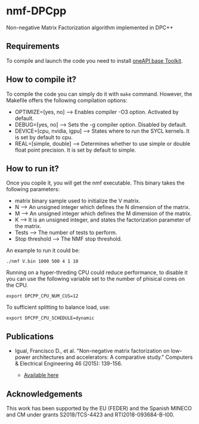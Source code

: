 # nmf-DPCpp
Non-negative Matrix Factorization algorithm implemented in DPC++

## Requirements
To compile and launch the code you need to install [oneAPI base Toolkit](https://software.intel.com/content/www/us/en/develop/tools/oneapi.html).

## How to compile it?
To compile the code you can simply do it with `make` command. However, the Makefile offers the following compilation options:

* OPTIMIZE=[yes, no] --> Enables compiler -O3 option. Activated by default.
* DEBUG=[yes, no] --> Sets the -g compiler option. Disabled by default.
* DEVICE=[cpu, nvidia, igpu] --> States where to run the SYCL kernels. It is set by default to cpu.
* REAL=[simple, double] --> Determines whether to use simple or double float point precision. It is set by default to simple.

## How to run it?
Once you copile it, you will get the nmf executable. This binary takes the following parameters:

* matrix binary sample used to initialize the V matrix.
* N --> An unsigned integer which defines the N dimension of the matrix.
* M --> An unsigned integer which defines the M dimension of the matrix.
* K --> It is an unsigned integer, and states the factorization parameter of the matrix.
* Tests --> The number of tests to perform.
* Stop threshold --> The NMF stop threshold.

An example to run it could be:

`./nmf V.bin 1000 500 4 1 10`

Running on a hyper-threding CPU could reduce performance, to disable it you can use the following variable set to the number of phisical cores on the CPU.

`export DPCPP_CPU_NUM_CUS=12`

To sufficient splitting to balance load, use:

`export DPCPP_CPU_SCHEDULE=dynamic`

## Publications

* Igual, Francisco D., et al. "Non-negative matrix factorization on low-power architectures and accelerators: A comparative study." Computers & Electrical Engineering 46 (2015): 139-156.

    * [Available here](https://www.sciencedirect.com/science/article/abs/pii/S0045790615001287)

## Acknowledgements

This work has been supported by the EU (FEDER) and the Spanish MINECO and CM under grants S2018/TCS-4423 and RTI2018-093684-B-I00.
